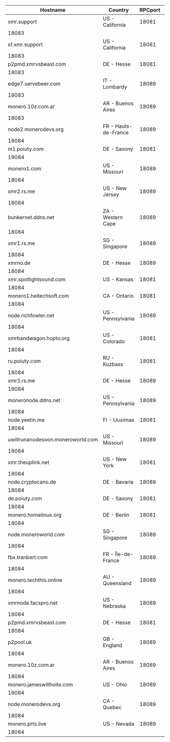 Hostname | Country | RPCport | P2Pport
--- | --- | --- | ---
xmr.support | US - California | 18081
 | 18083
sf.xmr.support | US - California | 18081
 | 18083
p2pmd.xmrvsbeast.com | DE - Hesse | 18081
 | 18083
edge7.servebeer.com | IT - Lombardy | 18089
 | 18083
monero.10z.com.ar | AR - Buenos Aires | 18089
 | 18083
node2.monerodevs.org | FR - Hauts-de-France | 18089
 | 18084
m1.poiuty.com | DE - Saxony | 18081
 | 18084
monero1.com | US - Missouri | 18089
 | 18084
xmr2.rs.me | US - New Jersey | 18089
 | 18084
bunkernet.ddns.net | ZA - Western Cape | 18089
 | 18084
xmr1.rs.me | SG - Singapore | 18089
 | 18084
xmrno.de | DE - Hesse | 18089
 | 18084
xmr.spotlightsound.com | US - Kansas | 18081
 | 18084
monero1.heitechsoft.com | CA - Ontario | 18081
 | 18084
node.richfowler.net | US - Pennsylvania | 18089
 | 18084
xmrbandwagon.hopto.org | US - Colorado | 18081
 | 18084
ru.poiuty.com | RU - Kuzbass | 18081
 | 18084
xmr3.rs.me | DE - Hesse | 18089
 | 18084
moneronode.ddns.net | US - Pennsylvania | 18089
 | 18084
node.yeetin.me | FI - Uusimaa | 18081
 | 18084
uwillrunanodesoon.moneroworld.com | US - Missouri | 18089
 | 18084
xmr.theuplink.net | US - New York | 18081
 | 18084
node.cryptocano.de | DE - Bavaria | 18089
 | 18084
de.poiuty.com | DE - Saxony | 18081
 | 18084
monero.homelinux.org | DE - Berlin | 18081
 | 18084
node.moneroworld.com | SG - Singapore | 18089
 | 18084
fbx.tranbert.com | FR - Île-de-France | 18089
 | 18084
monero.techthis.online | AU - Queensland | 18089
 | 18084
xmrnode.facspro.net | US - Nebraska | 18089
 | 18084
p2pmd.xmrvsbeast.com | DE - Hesse | 18081
 | 18084
p2pool.uk | GB - England | 18089
 | 18084
monero.10z.com.ar | AR - Buenos Aires | 18089
 | 18084
monero.jameswillhoite.com | US - Ohio | 18089
 | 18084
node.monerodevs.org | CA - Quebec | 18089
 | 18084
monero.prts.live | US - Nevada | 18089
 | 18084
